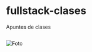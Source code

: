 # fullstack-clases
Apuntes de clases


```Js

```


![Foto](https://cdn-icons-png.flaticon.com/512/25/25231.png)


